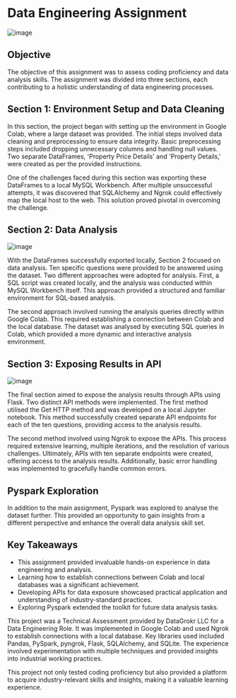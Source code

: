 # Data Engineering Assignment
![image](https://github.com/Aftabbs/Data-Engineering-and-Analysis-Assignment-Flask-API-Ngrok-and-Pyspark-Exploration/assets/112916888/b26cc2ae-1e5e-449f-b1ff-abbdf7bef912)

## Objective
                               
The objective of this assignment was to assess coding proficiency and data analysis skills. The assignment was divided into three sections, each contributing to a holistic understanding of data engineering processes.                            
                               
## Section 1: Environment Setup and Data Cleaning                   
                                     
In this section, the project began with setting up the environment in Google Colab, where a large dataset was provided. The initial steps involved data cleaning and preprocessing to ensure data integrity. Basic preprocessing steps included dropping unnecessary columns and handling null values. Two separate DataFrames, 'Property Price Details' and 'Property Details,' were created as per the provided instructions.

One of the challenges faced during this section was exporting these DataFrames to a local MySQL Workbench. After multiple unsuccessful attempts, it was discovered that SQLAlchemy and Ngrok could effectively map the local host to the web. This solution proved pivotal in overcoming the challenge.

## Section 2: Data Analysis
![image](https://github.com/Aftabbs/Data-Engineering-and-Analysis-Assignment-Flask-API-Ngrok-and-Pyspark-Exploration/assets/112916888/18477cb1-a452-468f-854c-760deb1d9545)

With the DataFrames successfully exported locally, Section 2 focused on data analysis. Ten specific questions were provided to be answered using the dataset. Two different approaches were adopted for analysis. First, a SQL script was created locally, and the analysis was conducted within MySQL Workbench itself. This approach provided a structured and familiar environment for SQL-based analysis.

The second approach involved running the analysis queries directly within Google Colab. This required establishing a connection between Colab and the local database. The dataset was analysed by executing SQL queries in Colab, which provided a more dynamic and interactive analysis environment.

## Section 3: Exposing Results in API
![image](https://github.com/Aftabbs/Data-Engineering-and-Analysis-Assignment-Flask-API-Ngrok-and-Pyspark-Exploration/assets/112916888/8e7369fb-43b4-4cc9-ab69-95cfa9d1c0b1)

The final section aimed to expose the analysis results through APIs using Flask. Two distinct API methods were implemented. The first method utilised the Get HTTP method and was developed on a local Jupyter notebook. This method successfully created separate API endpoints for each of the ten questions, providing access to the analysis results.

The second method involved using Ngrok to expose the APIs. This process required extensive learning, multiple iterations, and the resolution of various challenges. Ultimately, APIs with ten separate endpoints were created, offering access to the analysis results. Additionally, basic error handling was implemented to gracefully handle common errors.

## Pyspark Exploration

In addition to the main assignment, Pyspark was explored to analyse the dataset further. This provided an opportunity to gain insights from a different perspective and enhance the overall data analysis skill set.

## Key Takeaways

- This assignment provided invaluable hands-on experience in data engineering and analysis.
- Learning how to establish connections between Colab and local databases was a significant achievement.
- Developing APIs for data exposure showcased practical application and understanding of industry-standard practices.
- Exploring Pyspark extended the toolkit for future data analysis tasks.

This project was a Technical Assessment provided by DataGrokr LLC for a Data Engineering Role. It was implemented in Google Colab and used Ngrok to establish connections with a local database. Key libraries used included Pandas, PySpark, pyngrok, Flask, SQLAlchemy, and SQLite. The experience involved experimentation with multiple techniques and provided insights into industrial working practices.

This project not only tested coding proficiency but also provided a platform to acquire industry-relevant skills and insights, making it a valuable learning experience.
